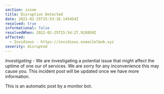 ```yaml
---
section: issue
title: Disruption Detected
date: 2022-02-25T15:53:16.145454Z
resolved: true
informational: false
resolvedWhen: 2022-02-25T15:54:27.918859Z
affected:
  - Invidious - https://invidious.esmailelbob.xyz
severity: disrupted
---
```

*Investigating* - We are investigating a potential issue that might affect the uptime of one our of services. We are sorry for any inconvenience this may cause you. This incident post will be updated once we have more information.

This is an automatic post by a monitor bot.
        